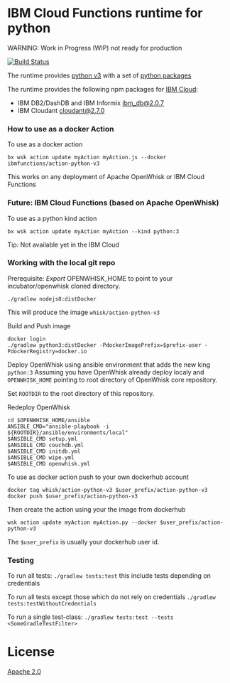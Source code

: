 # IBM Cloud Functions runtime for python

WARNING: Work in Progress (WIP) not ready for production

[![Build Status](https://travis-ci.org/ibm-functions/runtime-python.svg?branch=master)](https://travis-ci.org/ibm-functions/runtime-python)

The runtime provides [python v3](python3/) with a set of [python packages](python/requirements.txt)

The runtime provides the following npm packages for [IBM Cloud](https://bluemix.net):
- IBM DB2/DashDB and IBM Informix [ibm_db@2.0.7](https://pypi.python.org/pypi/ibm_db)
- IBM Cloudant [cloudant@2.7.0](https://pypi.python.org/pypi/cloudant)

### How to use as a docker Action
To use as a docker action
```
bx wsk action update myAction myAction.js --docker ibmfunctions/action-python-v3
```
This works on any deployment of Apache OpenWhisk or IBM Cloud Functions

### Future: IBM Cloud Functions (based on Apache OpenWhisk)
To use as a python kind action
```
bx wsk action update myAction myAction --kind python:3
```
Tip: Not available yet in the IBM Cloud

### Working with the local git repo 
Prerequisite: *Export* OPENWHISK_HOME to point to your incubator/openwhisk cloned directory.

```
./gradlew nodejs8:distDocker
```
This will produce the image `whisk/action-python-v3`

Build and Push image
```
docker login
./gradlew python3:distDocker -PdockerImagePrefix=$prefix-user -PdockerRegistry=docker.io
```

Deploy OpenWhisk using ansible environment that adds the new king `python:3`
Assuming you have OpenWhisk already deploy localy and `OPENWHISK_HOME` pointing to root directory of OpenWhisk core repository.

Set `ROOTDIR` to the root directory of this repository.

Redeploy OpenWhisk
```
cd $OPENWHISK_HOME/ansible
ANSIBLE_CMD="ansible-playbook -i ${ROOTDIR}/ansible/environments/local"
$ANSIBLE_CMD setup.yml
$ANSIBLE_CMD couchdb.yml
$ANSIBLE_CMD initdb.yml
$ANSIBLE_CMD wipe.yml
$ANSIBLE_CMD openwhisk.yml
```

To use as docker action push to your own dockerhub account
```
docker tag whisk/action-python-v3 $user_prefix/action-python-v3
docker push $user_prefix/action-python-v3
```
Then create the action using your the image from dockerhub
```
wsk action update myAction myAction.py --docker $user_prefix/action-python-v3
```
The `$user_prefix` is usually your dockerhub user id.

### Testing


To run all tests: `./gradlew tests:test` this include tests depending on credentials

To run all tests except those which do not rely on credentials `./gradlew tests:testWithoutCredentials`

To run a single test-class: `./gradlew tests:test --tests <SomeGradleTestFilter>`


# License
[Apache 2.0](LICENSE.txt)